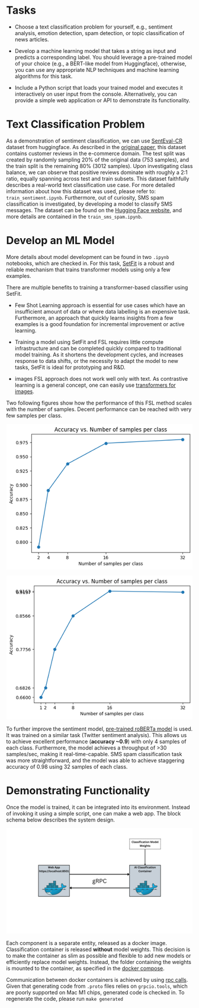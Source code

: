 
# Tasks

* Choose a text classification problem for yourself, e.g., sentiment analysis, emotion detection, spam detection, or topic classification of news articles.

* Develop a machine learning model that takes a string as input and predicts a corresponding label. You should leverage a pre-trained model of your choice (e.g., a BERT-like model from Huggingface), otherwise, you can use any appropriate NLP techniques and machine learning algorithms for this task.

* Include a Python script that loads your trained model and executes it interactively on user input from the console. Alternatively, you can provide a simple web application or API to demonstrate its functionality.

  

# Text Classification Problem

As a demonstration of sentiment classification, we can use [SentEval-CR](https://huggingface.co/datasets/SetFit/SentEval-CR) dataset from huggingface. As described in the [original paper](https://dl.acm.org/doi/10.1145/1014052.1014073), this dataset contains customer reviews in the e-commerce domain. The test split was created by randomly sampling 20% of the original data (753 samples), and the train split is the remaining 80% (3012 samples). Upon investigating class balance, we can observe that positive reviews dominate with roughly a 2:1 ratio, equally spanning across test and train subsets. This dataset faithfully describes a real-world text classification use case. For more detailed information about how this dataset was used, please refer to: `train_sentiment.ipynb`. Furthermore, out of curiosity, SMS spam classification is investigated, by developing a model to classify SMS messages. The dataset can be found on the [Hugging Face website](https://huggingface.co/datasets/sms_spam), and more details are contained in the `train_sms_spam.ipynb`.

  

# Develop an ML Model

More details about model development can be found in two `.ipynb` notebooks, which are checked in. For this task, [SetFit](https://huggingface.co/blog/setfit) is a robust and reliable mechanism that trains transformer models using only a few examples.

There are multiple benefits to training a transformer-based classifier using SetFit.

* Few Shot Learning approach is essential for use cases which have an insufficient amount of data or where data labelling is an expensive task. Furthermore, an approach that quickly learns insights from a few examples is a good foundation for incremental improvement or active learning.

* Training a model using SetFit and FSL requires little compute infrastructure and can be completed quickly compared to traditional model training. As it shortens the development cycles, and increases response to data shifts, or the necessity to adapt the model to new tasks, SetFit is ideal for prototyping and R&D.

* images FSL approach does not work well only with text. As contrastive learning is a general concept, one can easily use [transformers for images](https://huggingface.co/sentence-transformers/clip-ViT-B-32).

Two following figures show how the performance of this FSL method scales with the number of samples. Decent performance can be reached with very few samples per class.

![Performance of the sentiment classification model vs number of training samples](https://github.com/ivanko-94/sentiment-classification/blob/sentiment-classification-service/figures/sentiment-performance-curve.png)

![Performance of the SMS classification model vs number of training samples](https://github.com/ivanko-94/sentiment-classification/blob/sentiment-classification-service/figures/sms-performance-curve.png)

  

To further improve the sentiment model, [pre-trained roBERTa model](https://huggingface.co/cardiffnlp/twitter-roberta-base-sentiment) is used. It was trained on a similar task (Twitter sentiment analysis). This allows us to achieve excellent performance (**accuracy ~0.9**) with only 4 samples of each class. Furthermore, the model achieves a throughput of >30 samples/sec, making it real-time-capable.
SMS spam classification task was more straightforward, and the model was able to achieve staggering accuracy of 0.98 using 32 samples of each class.

  

# Demonstrating Functionality

Once the model is trained, it can be integrated into its environment. Instead of invoking it using a simple script, one can make a web app. The block schema below describes the system design.

![System Block Diagram](https://github.com/ivanko-94/sentiment-classification/blob/sentiment-classification-service/figures/sys-design.png)

Each component is a separate entity, released as a docker image. Classification container is released **without** model weights. This decision is to make the container as slim as possible and flexible to add new models or efficiently replace model weights. Instead, the folder containing the weights is mounted to the container, as specified in the [docker compose](https://github.com/ivanko-94/sentiment-classification/blob/sentiment-classification-service/docker-compose.yml#L21).

Communication between docker containers is achieved by using [rpc calls](https://github.com/ivanko-94/sentiment-classification/blob/sentiment-classification-service/proto/text_classification_service.proto#L8). Given that generating code from `.proto` files relies on `grpcio.tools`, which are poorly supported on Mac M1 chips, generated code is checked in. To regenerate the code, please run `make generated`